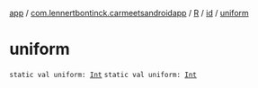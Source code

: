 [app](../../../index.md) / [com.lennertbontinck.carmeetsandroidapp](../../index.md) / [R](../index.md) / [id](index.md) / [uniform](./uniform.md)

# uniform

`static val uniform: `[`Int`](https://kotlinlang.org/api/latest/jvm/stdlib/kotlin/-int/index.html)
`static val uniform: `[`Int`](https://kotlinlang.org/api/latest/jvm/stdlib/kotlin/-int/index.html)